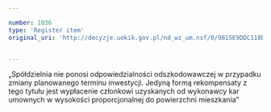 ```yaml
---

number: 1036
type: 'Register item'
original_uri: 'http://decyzje.uokik.gov.pl/nd_wz_um.nsf/0/9B15E9DDC118DC2AC12572DD003297B8?OpenDocument'


---
```


„Spółdzielnia nie ponosi odpowiedzialności odszkodowawczej w przypadku zmiany planowanego terminu inwestycji. Jedyną formą rekompensaty z tego tytułu jest wypłacenie członkowi uzyskanych od wykonawcy kar umownych w wysokości proporcjonalnej do powierzchni mieszkania”
